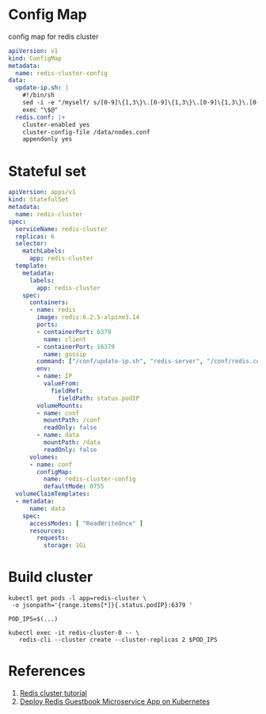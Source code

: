 # Config Map

config map for redis cluster
```yaml
apiVersion: v1
kind: ConfigMap
metadata:
  name: redis-cluster-config
data:
  update-ip.sh: |
    #!/bin/sh
    sed -i -e "/myself/ s/[0-9]\{1,3\}\.[0-9]\{1,3\}\.[0-9]\{1,3\}\.[0-9]\{1,3\}/${IP}/" /data/nodes.conf
    exec "\$@"
  redis.conf: |+
    cluster-enabled yes
    cluster-config-file /data/nodes.conf
    appendonly yes
```

# Stateful set

```yaml
apiVersion: apps/v1
kind: StatefulSet
metadata:
  name: redis-cluster
spec:
  serviceName: redis-cluster
  replicas: 6
  selector:
    matchLabels:
      app: redis-cluster
  template:
    metadata:
      labels:
        app: redis-cluster
    spec:
      containers:
      - name: redis
        image: redis:6.2.5-alpine3.14
        ports:
        - containerPort: 6379
          name: client
        - containerPort: 16379
          name: gossip
        command: ["/conf/update-ip.sh", "redis-server", "/conf/redis.conf"]
        env:
        - name: IP
          valueFrom:
            fieldRef:
              fieldPath: status.podIP
        volumeMounts:
        - name: conf
          mountPath: /conf
          readOnly: false
        - name: data
          mountPath: /data
          readOnly: false
      volumes:
      - name: conf
        configMap:
          name: redis-cluster-config
          defaultMode: 0755
  volumeClaimTemplates:
  - metadata:
      name: data
    spec:
      accessModes: [ "ReadWriteOnce" ]
      resources:
        requests:
          storage: 1Gi
```

# Build cluster

```shell
kubectl get pods -l app=redis-cluster \
 -o jsonpath='{range.items[*]}{.status.podIP}:6379 ' 

POD_IPS=$(...)

kubectl exec -it redis-cluster-0 -- \
   redis-cli --cluster create --cluster-replicas 2 $POD_IPS
```

# References

1. [Redis cluster tutorial](https://redis.io/topics/cluster-tutorial)
2. [Deploy Redis Guestbook Microservice App on Kubernetes](https://platform9.com/docs/kubernetes/tutorials-deploy-redis-microservices-app)
